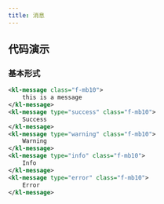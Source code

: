 ```yaml
---
title: 消息
---
```


## 代码演示

### 基本形式

<!-- demo_start -->
<div class="m-example"></div>

```xml
<kl-message class="f-mb10">
    this is a message
</kl-message>
<kl-message type="success" class="f-mb10">
    Success
</kl-message>
<kl-message type="warning" class="f-mb10">
    Warning
</kl-message>
<kl-message type="info" class="f-mb10">
    Info
</kl-message>
<kl-message type="error" class="f-mb10">
    Error
</kl-message>
```

<!-- demo_end -->